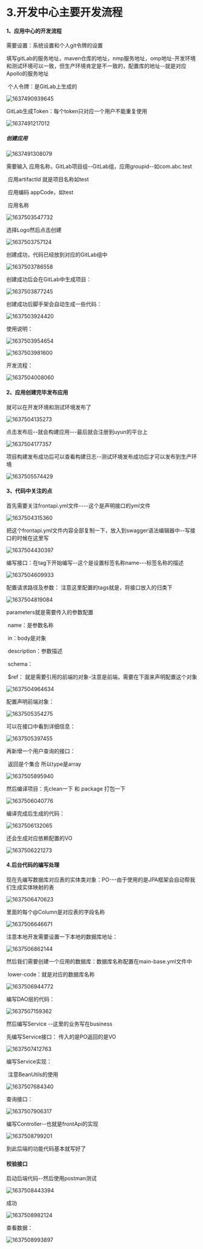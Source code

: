 # 3.开发中心主要开发流程





#### 1、应用中心的开发流程

需要设置：系统设置和个人git令牌的设置

​		填写gitLab的服务地址，maven仓库的地址，nmp服务地址，omp地址-开发环境和测试环境可以一致，但生产环境肯定是不一致的，配置库的地址--就是对应Apollo的服务地址

​		个人令牌：是GitLab上生成的

![1637490939645](../../../.vuepress/public/images/1637490939645.png)





GitLab生成Token：每个token只对应一个用户不能重复使用

![1637491217012](../../../.vuepress/public/images/1637491217012.png)







##### 创建应用

![1637491308079](../../../.vuepress/public/images/1637491308079.png)





需要输入 应用名称，GitLab项目组--GitLab组，应用groupid--如com.abc.test

​	应用artifactId 就是项目名称如test

​	应用编码 appCode，如test

​	应用名称	

![1637503547732](../../../.vuepress/public/images/1637503547732.png)





选择Logo然后点击创建

![1637503757124](../../../.vuepress/public/images/1637503757124.png)





创建成功，代码已经放到对应的GitLab组中

![1637503786558](../../../.vuepress/public/images/1637503786558.png)



创建成功后会在GitLab中生成项目：

![1637503877245](../../../.vuepress/public/images/1637503877245.png)



创建成功后脚手架会自动生成一些代码：

![1637503924420](../../../.vuepress/public/images/1637503924420.png)





使用说明：

![1637503954654](../../../.vuepress/public/images/1637503954654.png)

![1637503981600](../../../.vuepress/public/images/1637503981600.png)



开发流程：

![1637504008060](../../../.vuepress/public/images/1637504008060.png)







#### 2、应用创建完毕发布应用



就可以在开发环境和测试环境发布了

![1637504135273](../../../.vuepress/public/images/1637504135273.png)

点击发布后--就会构建应用---最后就会注册到uyun的平台上

![1637504177357](../../../.vuepress/public/images/1637504177357.png)

项目构建发布成功后可以查看构建日志--测试环境发布成功后才可以发布到生产环境

![1637505574429](../../../.vuepress/public/images/1637505574429.png)





#### 3、代码中关注的点



首先需要关注frontapi.yml文件----这个是声明接口的yml文件

![1637504315360](../../../.vuepress/public/images/1637504315360.png)



把这个frontapi.yml文件内容全部复制一下，放入到swagger语法编辑器中--写接口的时候在这里写

![1637504430397](../../../.vuepress/public/images/1637504430397.png)





编写接口：在tag下开始编写--这个是设置标签名称name---标签名称的描述

![1637504609933](../../../.vuepress/public/images/1637504609933.png)





配置请求路径及参数： 注意这里配置的tags就是，将接口放入的归类下

![1637504819084](../../../.vuepress/public/images/1637504819084.png)



parameters就是需要传入的参数配置

​		name：是参数名称

​		in：body是对象

​		description：参数描述

​		schema：

​				$ref： 就是需要引用的前端的对象-注意是前端，需要在下面来声明配置这个对象

![1637504964634](../../../.vuepress/public/images/1637504964634.png)





配置声明前端对象：

![1637505354275](../../../.vuepress/public/images/1637505354275.png)



可以在接口中看到详细信息：

![1637505397455](../../../.vuepress/public/images/1637505397455.png)



再新增一个用户查询的接口：

​		返回是个集合 所以type是array

![1637505895940](../../../.vuepress/public/images/1637505895940.png)





然后编译项目：先clean一下 和 package 打包一下

![1637506040776](../../../.vuepress/public/images/1637506040776.png)



编译完成后生成的代码：

![1637506132065](../../../.vuepress/public/images/1637506132065.png)



还会生成对应依赖配置的VO

![1637506221273](../../../.vuepress/public/images/1637506221273.png)







#### 4.后台代码的编写处理



​	现在先编写数据库对应表的实体类对象：PO---由于使用的是JPA框架会自动帮我们生成实体映射的表

![1637506470623](../../../.vuepress/public/images/1637506470623.png)





里面的每个@Column是对应表的字段名称

![1637506646671](../../../.vuepress/public/images/1637506646671.png)





注意本地开发需要设置一下本地的数据库地址：

![1637506862144](../../../.vuepress/public/images/1637506862144.png)





然后我们需要创建一个应用的数据库：数据库名称配置在main-base.yml文件中

​		lower-code：就是对应的数据库名称

![1637506944772](../../../.vuepress/public/images/1637506944772.png)





编写DAO层的代码：

![1637507159362](../../../.vuepress/public/images/1637507159362.png)





然后编写Service --这里的业务写在business



先编写Service接口： 传入的是PO返回的是VO

![1637507412763](../../../.vuepress/public/images/1637507412763.png)





编写Service实现：

​			注意BeanUtils的使用

![1637507684340](../../../.vuepress/public/images/1637507684340.png)





查询接口：

![1637507906317](../../../.vuepress/public/images/1637507906317.png)





编写Controller--也就是frontApi的实现

![1637508799201](../../../.vuepress/public/images/1637508799201.png)      

到此后端的功能代码基本就写好了





#### 校验接口

启动后端代码--然后使用postman测试

![1637508443394](../../../.vuepress/public/images/1637508443394.png)



成功

 ![1637508982124](../../../.vuepress/public/images/1637508982124.png)





查看数据：

![1637508993897](../../../.vuepress/public/images/1637508993897.png)

























































